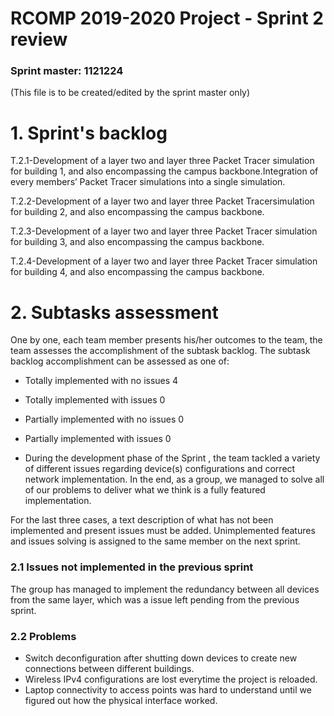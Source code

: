 RCOMP 2019-2020 Project - Sprint 2 review
=========================================
### Sprint master: 1121224 ###
(This file is to be created/edited by the sprint master only)
# 1. Sprint's backlog #
T.2.1-Development of a layer two and layer three Packet Tracer simulation for building 1, and also encompassing the campus backbone.Integration of every members’ Packet Tracer simulations into a single simulation.

T.2.2-Development of a layer two and layer three Packet Tracersimulation for building 2, and also encompassing the campus backbone.

T.2.3-Development of a layer two and layer three Packet Tracer simulation for building 3, and also encompassing the campus backbone.

T.2.4-Development of a layer two and layer three Packet Tracer simulation for building 4, and also encompassing the campus backbone.
# 2. Subtasks assessment #
One by one, each team member presents his/her outcomes to the team, the team assesses	the accomplishment of the subtask backlog.
The subtask backlog accomplishment can be assessed as one of:

  * Totally implemented with no issues 4
  * Totally implemented with issues 0
  * Partially implemented with no issues 0
  * Partially implemented with issues 0

* During the development phase of the Sprint , the team tackled a variety of different issues regarding device(s) configurations and correct network implementation.
 In the end, as a group, we managed to solve all of our problems to deliver what we think is a fully featured implementation.
 
For the last three cases, a text description of what has not been implemented and present issues must be added.
Unimplemented features and issues solving is assigned to the same member on the next sprint.

### 2.1 Issues not implemented in the previous sprint #

The group has managed to implement the redundancy between all devices from the same layer, which was a issue left pending from the previous sprint.

### 2.2 Problems ### 

* Switch deconfiguration after shutting down devices to create new connections between different buildings.
* Wireless IPv4 configurations are lost everytime the project is reloaded.
* Laptop connectivity to access points was hard to understand until we figured out how the physical interface worked.




